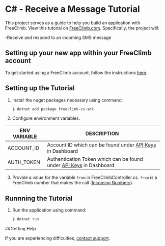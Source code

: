 # C# - Receive a Message Tutorial

This project serves as a guide to help you build an application with FreeClimb. View this tutorial on [FreeClimb.com](https://docs.freeclimb.com/docs/how-to-receive-a-message#section-c). Specifically, the project will:

-Receive and respond to an incoming SMS message

## Setting up your new app within your FreeClimb account

To get started using a FreeClimb account, follow the instructions [here](https://docs.freeclimb.com/docs/getting-started-with-freeclimb).

## Setting up the Tutorial

1. Install the nuget packages necessary using command:

   ```bash
   $ dotnet add package freeclimb-cs-sdk
   ```
2. Configure environment variables.

| ENV VARIABLE | DESCRIPTION                                                                                                                              |
| ------------ | ---------------------------------------------------------------------------------------------------------------------------------------- |
| ACCOUNT_ID   | Account ID which can be found under [API Keys](https://www.freeclimb.com/dashboard/portal/account/authentication) in Dashboard           |
| AUTH_TOKEN   | Authentication Token which can be found under [API Keys](https://www.freeclimb.com/dashboard/portal/account/authentication) in Dashboard |

3. Provide a value for the variable `from` in FreeClimbController.cs. `from` is a FreeClimb number that makes the call ([Incoming Numbers](https://www.freeclimb.com/dashboard/portal/numbers)).


## Runnning the Tutorial

1. Run the application using command:

   ```bash
   $ dotnet run
   ```

##Getting Help

If you are experiencing difficulties, [contact support](https://freeclimb.com/support).
